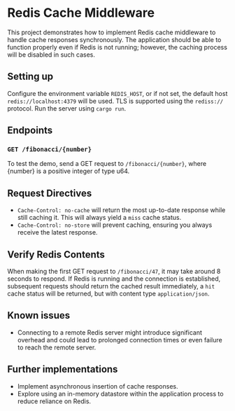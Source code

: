 # Redis Cache Middleware

This project demonstrates how to implement Redis cache middleware to handle cache responses synchronously.
The application should be able to function properly even if Redis is not running; however, the caching process will be disabled in such cases.


## Setting up
Configure the environment variable `REDIS_HOST`, or if not set, the default host `redis://localhost:4379` will be used. TLS is supported using the `rediss://` protocol.
Run the server using `cargo run`.

## Endpoints

### `GET /fibonacci/{number}`

To test the demo, send a GET request to `/fibonacci/{number}`, where {number} is a positive integer of type u64.

## Request Directives

- `Cache-Control: no-cache` will return the most up-to-date response while still caching it. This will always yield a `miss` cache status.
- `Cache-Control: no-store` will prevent caching, ensuring you always receive the latest response.

## Verify Redis Contents

When making the first GET request to `/fibonacci/47`, it may take around 8 seconds to respond.
If Redis is running and the connection is established, subsequent requests should return the cached result immediately, a `hit` cache status will be returned, but with content type `application/json`.

## Known issues

- Connecting to a remote Redis server might introduce significant overhead and could lead to prolonged connection times or even failure to reach the remote server.

## Further implementations

- Implement asynchronous insertion of cache responses.
- Explore using an in-memory datastore within the application process to reduce reliance on Redis.
